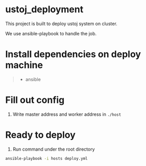 # ustoj_deployment

This project is built to deploy ustoj system on cluster.

We use ansible-playbook to handle the job.

# Install dependencies on deploy machine

> * ansible

# Fill out config

1. Write master address and worker address in `./host`

# Ready to deploy

1. Run command under the root directory
```bash
ansible-playbook -i hosts deploy.yml
```